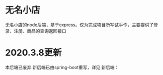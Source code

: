 # 无名小店
无名小店的node后端，基于express。仅为完成项目所写试手作，主要提供了登录、注册、商品的查询返回接口

# 2020.3.8更新
本后端已废弃
新后端已由spring-boot重写，详见 新后端：

